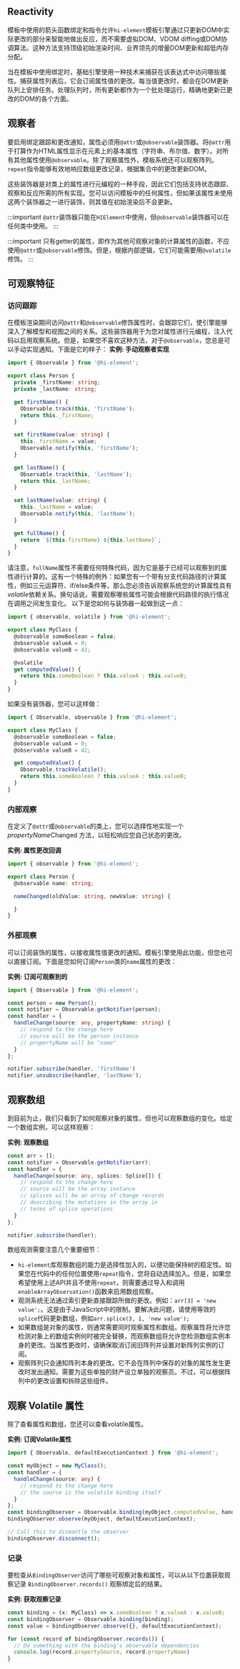 

## Reactivity

模板中使用的箭头函数绑定和指令允许`hi-element`模板引擎通过只更新DOM中实际更改的部分来智能地做出反应，而不需要虚拟DOM、VDOM diffing或DOM协调算法。这种方法支持顶级初始渲染时间、业界领先的增量DOM更新和超低内存分配。

当在模板中使用绑定时，基础引擎使用一种技术来捕获在该表达式中访问哪些属性。捕获属性列表后，它会订阅属性值的更改。每当值更改时，都会在DOM更新队列上安排任务。处理队列时，所有更新都作为一个批处理运行，精确地更新已更改的DOM的各个方面。

## 观察者

要启用绑定跟踪和更改通知，属性必须用`@attr`或`@observable`装饰器。将`@attr`用于打算作为HTML属性显示在元素上的基本属性（字符串、布尔值、数字）。对所有其他属性使用`@observable`。除了观察属性外，模板系统还可以观察阵列。`repeat`指令能够有效地响应数组更改记录，根据集合中的更改更新DOM。

这些装饰器是对类上的属性进行元编程的一种手段，因此它们包括支持状态跟踪、观察和反应所需的所有实现。您可以访问模板中的任何属性，但如果该属性未使用这两个装饰器之一进行装饰，则其值在初始渲染后不会更新。

:::important
`@attr`装饰器只能在`HIElement`中使用，但`@observable`装饰器可以在任何类中使用。
:::

:::important
只有getter的属性，即作为其他可观察对象的计算属性的函数，不应使用`@attr`或`@observable`修饰。但是，根据内部逻辑，它们可能需要用`@volatile`修饰。
:::

## 可观察特征

### 访问跟踪

在模板渲染期间访问`@attr`和`@observable`修饰属性时，会跟踪它们，使引擎能够深入了解模型和视图之间的关系。这些装饰器用于为您对属性进行元编程，注入代码以启用观察系统。但是，如果您不喜欢这种方法，对于`@observable`，您总是可以手动实现通知。下面是它的样子：
**实例: 手动观察者实现**

```ts
import { Observable } from '@hi-element';

export class Person {
  private _firstName: string;
  private _lastName: string;

  get firstName() {
    Observable.track(this, 'firstName');
    return this._firstName;
  }

  set firstName(value: string) {
    this._firstName = value;
    Observable.notify(this, 'firstName');
  }

  get lastName() {
    Observable.track(this, 'lastName');
    return this._lastName;
  }

  set lastName(value: string) {
    this._lastName = value;
    Observable.notify(this, 'lastName');
  }

  get fullName() {
    return `${this.firstName} ${this.lastName}`;
  }
}
```

请注意，`fullName`属性不需要任何特殊代码，因为它是基于已经可以观察到的属性进行计算的。这有一个特殊的例外：如果您有一个带有分支代码路径的计算属性，例如三元运算符、if/else条件等，那么您必须告诉观察系统您的计算属性具有*volatile*依赖关系。换句话说，需要观察哪些属性可能会根据代码路径的执行情况在调用之间发生变化。
以下是您如何与装饰器一起做到这一点：
```ts
import { observable, volatile } from '@hi-element';

export class MyClass {
  @observable someBoolean = false;
  @observable valueA = 0;
  @observable valueB = 42;

  @volatile
  get computedValue() {
    return this.someBoolean ? this.valueA : this.valueB;
  }
}
```
如果没有装饰器，您可以这样做：

```ts
import { Observable, observable } from '@hi-element';

export class MyClass {
  @observable someBoolean = false;
  @observable valueA = 0;
  @observable valueB = 42;

  get computedValue() {
    Observable.trackVolatile();
    return this.someBoolean ? this.valueA : this.valueB;
  }
}
```

### 内部观察

在定义了`@attr`或`@observable`的类上，您可以选择性地实现一个 *propertyName*Changed 方法，以轻松响应您自己状态的更改。

**实例: 属性更改回调**

```ts
import { observable } from '@hi-element';

export class Person {
  @observable name: string;

  nameChanged(oldValue: string, newValue: string) {

  }
}
```

### 外部观察

可以订阅装饰的属性，以接收属性值更改的通知。模板引擎使用此功能，但您也可以直接订阅。下面是您如何订阅`Person`类的`name`属性的更改：

**实例: 订阅可观察到的**

```ts
import { Observable } from '@hi-element';

const person = new Person();
const notifier = Observable.getNotifier(person);
const handler = {
  handleChange(source: any, propertyName: string) {
    // respond to the change here
    // source will be the person instance
    // propertyName will be "name"
  }
};

notifier.subscribe(handler, 'firstName')
notifier.unsubscribe(handler, 'lastName');
```

## 观察数组
到目前为止，我们只看到了如何观察对象的属性，但也可以观察数组的变化。给定一个数组实例，可以这样观察：

**实例: 观察数组**

```ts
const arr = [];
const notifier = Observable.getNotifier(arr);
const handler = {
  handleChange(source: any, splices: Splice[]) {
    // respond to the change here
    // source will be the array instance
    // splices will be an array of change records
    // describing the mutations in the array in
    // terms of splice operations
  }
};

notifier.subscribe(handler);
```

数组观测需要注意几个重要细节：
* `hi-element`库观察数组的能力是选择性加入的，以便功能保持树的稳定性。如果您在代码中的任何位置使用`repeat`指令，您将自动选择加入。但是，如果您希望使用上述API并且不使用`repeat`，则需要通过导入和调用`enableArrayObservation()`函数来启用数组观察。
* 观测系统无法通过索引更新直接跟踪所做的更改。例如：`arr[3] = 'new value';`。这是由于JavaScript中的限制。要解决此问题，请使用等效的`splice`代码更新数组，例如`arr.splice(3, 1, 'new value');`
* 如果数组是对象的属性，则通常需要同时观察属性和数组。观察属性将允许您检测对象上的数组实例何时被完全替换，而观察数组将允许您检测数组实例本身的更改。当属性更改时，请确保取消订阅旧阵列并设置对新阵列实例的订阅。
* 观察阵列只会通知阵列本身的更改。它不会在阵列中保存的对象的属性发生更改时发出通知。需要为这些单独的财产设立单独的观察员。不过，可以根据阵列中的更改设置和拆除这些组件。

## 观察 Volatile 属性

除了查看属性和数组，您还可以查看volatile属性。

**实例: 订阅Volatile属性**

```ts
import { Observable, defaultExecutionContext } from '@hi-element';

const myObject = new MyClass();
const handler = {
  handleChange(source: any) {
    // respond to the change here
    // the source is the volatile binding itself
  }
};
const bindingObserver = Observable.binding(myObject.computedValue, handler);
bindingObserver.observe(myObject, defaultExecutionContext);

// Call this to dismantle the observer
bindingObserver.disconnect();
```

### 记录 

要检查从`BindingObserver`访问了哪些可观察对象和属性，可以从以下位置获取观察记录 `BindingObserver.records()` 观察绑定后的结果。

**实例: 获取观察记录**
```ts
const binding = (x: MyClass) => x.someBoolean ? x.valueA : x.valueB;
const bindingObserver = Observable.binding(binding);
const value = bindingObserver.observe({}, defaultExecutionContext);

for (const record of bindingObserver.records()) {
  // Do something with the binding's observable dependencies
  console.log(record.propertySource, record.propertyName)
}
```
